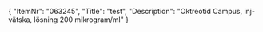 {
  "ItemNr": "063245",
  "Title": "test",
  "Description": "Oktreotid Campus, inj-vätska, lösning 200 mikrogram/ml"
}